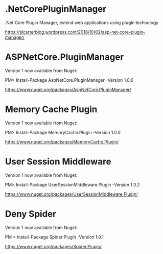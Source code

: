 # .NetCorePluginManager
.Net Core Plugin Manager, extend web applications using plugin technology

https://sicarterblog.wordpress.com/2018/10/02/asp-net-core-plugin-manager/

# ASPNetCore.PluginManager
Version 1 now available from Nuget:

PM> Install-Package AspNetCore.PluginManager -Version 1.0.6

https://www.nuget.org/packages/AspNetCore.PluginManager/

# Memory Cache Plugin
Version 1 now available from Nuget:

PM> Install-Package MemoryCache.Plugin -Version 1.0.0

https://www.nuget.org/packages/MemoryCache.Plugin/

# User Session Middleware
Version 1 now available from Nuget:

PM> Install-Package UserSessionMiddleware.Plugin -Version 1.0.2

https://www.nuget.org/packages/UserSessionMiddleware.Plugin/

# Deny Spider
Version 1 now available from Nuget:

PM > Install-Package Spider.Plugin -Version 1.0.1

https://www.nuget.org/packages/Spider.Plugin/

